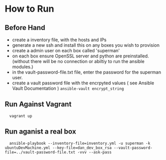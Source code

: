 

# How to Run

## Before Hand
   - create a inventory file, with the hosts and IPs
   - generate a new ssh and install this on any boxes you wish to provision
   - create a admin user on each box called 'superman'
   - on each box ensure OpenSSL server and python are preinstalled. (without there will be no connection or abiltiy to run the ansible modules.)
   - in the vault-password-file.txt file, enter the password for the superman user.
   - create a vault password file with the encrpyted values  ( see Ansible Vault Documentation )
    ```
        ansible-vault encrypt_string 
    ```

## Run Against Vagrant
```
  vagrant up
```

## Run aganist a real box
```
  ansible-playbook --inventory-file=inventory.yml -u superman -k ubuntuDevMachine.yml --key-file=dan_dev_box_rsa --vault-password-file=../vault-password-file.txt -vvv --ask-pass
```